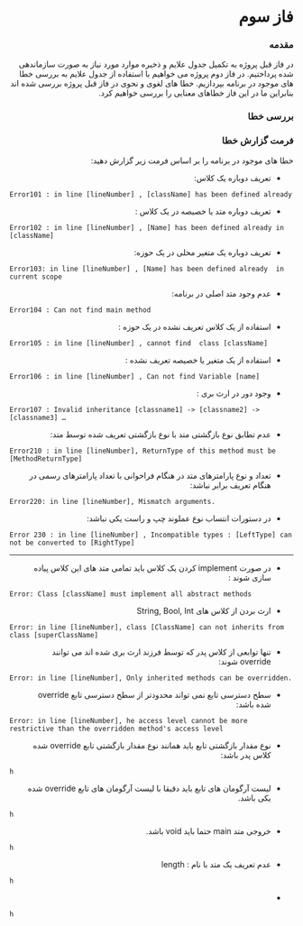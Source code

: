 <h1 dir="rtl">فاز سوم</h1>
<h3 dir="rtl">مقدمه</h3>
<p dir="rtl">در فاز قبل پروژه به تکمیل جدول علایم و ذخیره موارد مورد نیاز به صورت سازماندهی شده پرداختیم. در فاز دوم پروژه می خواهیم با استفاده از جدول علایم به بررسی خطا های موجود در برنامه بپردازیم. خطا های لغوی و نحوی در فاز قبل پروژه بررسی شده اند بنابراین ما در این فاز خطاهای معنایی را بررسی خواهیم کرد.</p>

<h3 dir="rtl">بررسی خطا</h3>
<p dir="rtl"></p>

<h3 dir="rtl"> فرمت گزارش خطا</h3>
<p dir="rtl">خطا های موجود در برنامه را بر اساس فرمت زیر گزارش دهید: </p>

<ul dir="rtl">
<li>تعریف دوباره یک کلاس:</li>
</ul>

```
Error101 : in line [lineNumber] , [className] has been defined already
```


<ul dir="rtl">
<li>  تعریف دوباره متد یا خصیصه در یک کلاس :</li>
</ul>

```
Error102 : in line [lineNumber] , [Name] has been defined already in [className] 
```

<ul dir="rtl">
<li>تعریف دوباره یک متغیر محلی در یک حوزه:</li>
</ul>

```
Error103: in line [lineNumber] , [Name] has been defined already  in current scope
```
<ul dir="rtl">
<li>عدم وجود متد اصلی در برنامه: </li>
</ul>

```
Error104 : Can not find main method  
```
<ul dir="rtl">
<li>استفاده از یک کلاس تعریف نشده در یک حوزه : </li>
</ul>

```
Error105 : in line [lineNumber] , cannot find  class [className] 
```
<ul dir="rtl">
<li>استفاده از یک متغیر یا خصیصه تعریف نشده :   </li>
</ul>

```
Error106 : in line [lineNumber] , Can not find Variable [name]
```
<ul dir="rtl">
<li>وجود دور در ارث بری :</li>
</ul>

```
Error107 : Invalid inheritance [classname1] -> [classname2] -> [classname3] …
```
<ul dir="rtl">
<li>عدم تطابق نوع بازگشتی متد با نوع بازگشتی تعریف شده توسط متد:</li>
</ul>

```
Error210 : in line [lineNumber], ReturnType of this method must be [MethodReturnType]
```

<ul dir="rtl">
<li>تعداد و نوع پارامترهای متد در هنگام فراخوانی با تعداد پارامترهای رسمی در هنگام تعریف برابر نباشد: </li>
</ul>

```
Error220: in line [lineNumber], Mismatch arguments.
```

<ul dir="rtl">
<li>در دستورات انتساب نوع عملوند چپ و راست یکی نباشد:</li>
</ul>

```
Error 230 : in line [lineNumber] , Incompatible types : [LeftType] can not be converted to [RightType]
```
-----------------------
<ul dir="rtl">
<li>در صورت  implement کردن یک کلاس باید تمامی متد های این کلاس پیاده سازی شوند :</li>
</ul>

```
Error: Class [className] must implement all abstract methods
```

<ul dir="rtl">
<li>ارث بردن از کلاس های   String, Bool, Int</li>
</ul>

```
Error: in line [lineNumber], class [ClassName] can not inherits from class [superClassName]
```

<ul dir="rtl">
<li>تنها توابعی از کلاس پدر که توسط فرزند ارث بری شده اند می توانند override شوند:</li>
</ul>

```
Error: in line [lineNumber], Only inherited methods can be overridden.
```

<ul dir="rtl">
<li>سطح دسترسی تابع نمی تواند محدودتر از سطح دسترسی تابع override شده باشد:</li>
</ul>

```
Error: in line [lineNumber], he access level cannot be more restrictive than the overridden method's access level
```

<ul dir="rtl">
<li>نوع مقدار بازگشتی تابع باید همانند نوع مقدار بازگشتی تابع override شده کلاس پدر باشد:</li>
</ul>

```
h
```


<ul dir="rtl">
<li>لیست آرگومان های تابع باید دقیقا با لیست آرگومان های تابع override شده یکی باشد.</li>
</ul>

```
h
```

<ul dir="rtl">
<li>خروجی متد main  حتما باید void  باشد.</li>
</ul>

```
h
```

<ul dir="rtl">
<li>عدم تعریف یک متد با نام  : length</li>
</ul>

```
h
```

<ul dir="rtl">
<li></li>
</ul>

```
h
```









